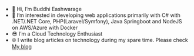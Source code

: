 - 👋 Hi, I’m Buddhi Eashwarage
- 👀 I’m interested in developing web applications primarily with C# with .NET/.NET Core, PHP(Laravel/Symfony), Java Springboot and NodeJS on AWS/Azure with Docker
- 😎 I’m a Cloud Technology Enthusiast
- 🌐 I write blog articles on technology during my spare time. Please check [My blog](https://dev.to/donbuddhi)

<!---
BuddhiEash/BuddhiEash is a ✨ special ✨ repository because its `README.md` (this file) appears on your GitHub profile.
You can click the Preview link to take a look at your changes.
--->
